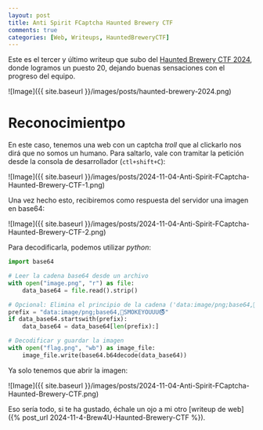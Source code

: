 ```yaml
---
layout: post
title: Anti Spirit FCaptcha Haunted Brewery CTF
comments: true
categories: [Web, Writeups, HauntedBreweryCTF]
---
```


Este es el tercer y último writeup que subo del [Haunted Brewery CTF 2024](https://ctftime.org/ctf/1191/), donde logramos un puesto 20, dejando buenas sensaciones con el progreso del equipo.

![Image]({{ site.baseurl }}/images/posts/haunted-brewery-2024.png)

# Reconocimientpo

En este caso, tenemos una web con un captcha *troll* que al clickarlo nos dirá que no somos un humano. Para saltarlo, vale con tramitar la petición desde la consola de desarrollador (`ctl+shift+C`):

![Image]({{ site.baseurl }}/images/posts/2024-11-04-Anti-Spirit-FCaptcha-Haunted-Brewery-CTF-1.png)

Una vez hecho esto, recibiremos como respuesta del servidor una imagen en base64:

![Image]({{ site.baseurl }}/images/posts/2024-11-04-Anti-Spirit-FCaptcha-Haunted-Brewery-CTF-2.png)

Para decodificarla, podemos utilizar *python*:

```python
import base64

# Leer la cadena base64 desde un archivo
with open("image.png", "r") as file:
    data_base64 = file.read().strip()

# Opcional: Elimina el principio de la cadena ('data:image/png;base64,🚬SMOKEYOUUU🚭')
prefix = "data:image/png;base64,🚬SMOKEYOUUU🚭"
if data_base64.startswith(prefix):
    data_base64 = data_base64[len(prefix):]

# Decodificar y guardar la imagen
with open("flag.png", "wb") as image_file:
    image_file.write(base64.b64decode(data_base64))
```

Ya solo tenemos que abrir la imagen:

![Image]({{ site.baseurl }}/images/posts/2024-11-04-Anti-Spirit-FCaptcha-Haunted-Brewery-CTF.png)

Eso sería todo, si te ha gustado, échale un ojo a mi otro [writeup de web]({% post_url 2024-11-4-Brew4U-Haunted-Brewery-CTF %}).